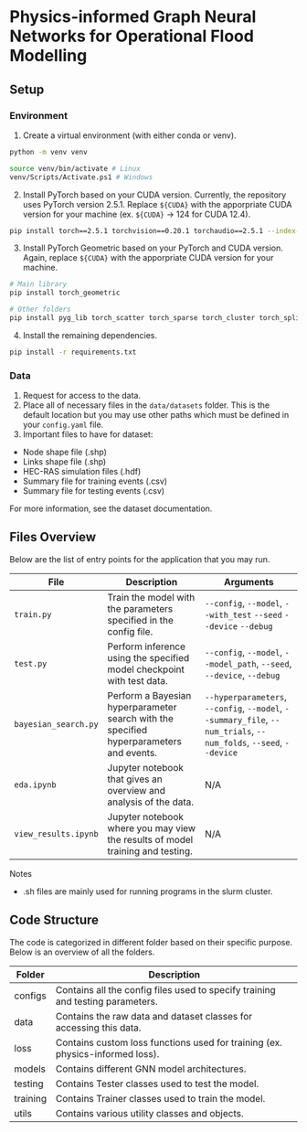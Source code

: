 # Physics-informed Graph Neural Networks for Operational Flood Modelling

## Setup

### Environment
1. Create a virtual environment (with either conda or venv).
```bash
python -m venv venv

source venv/bin/activate # Linux
venv/Scripts/Activate.ps1 # Windows
```
2. Install PyTorch based on your CUDA version. Currently, the repository uses PyTorch version 2.5.1. Replace `${CUDA}` with the apporpriate CUDA version for your machine (ex. `${CUDA}` -> 124 for CUDA 12.4).
```bash
pip install torch==2.5.1 torchvision==0.20.1 torchaudio==2.5.1 --index-url https://download.pytorch.org/whl/cu${CUDA}
```

3. Install PyTorch Geometric based on your PyTorch and CUDA version. Again, replace `${CUDA}` with the apporpriate CUDA version for your machine.

```bash
# Main library
pip install torch_geometric

# Other folders
pip install pyg_lib torch_scatter torch_sparse torch_cluster torch_spline_conv -f https://data.pyg.org/whl/torch-2.5.1+cu${CUDA}.html
```

4. Install the remaining dependencies.

```bash
pip install -r requirements.txt
```

### Data

1. Request for access to the data.
2. Place all of necessary files in the `data/datasets` folder. This is the default location but you may use other paths which must be defined in your `config.yaml` file.
3. Important files to have for dataset:
  - Node shape file (.shp)
  - Links shape file (.shp)
  - HEC-RAS simulation files (.hdf)
  - Summary file for training events (.csv)
  - Summary file for testing events (.csv)

For more information, see the dataset documentation.

## Files Overview

Below are the list of entry points for the application that you may run.

| File | Description | Arguments |
|---|---|---|
| `train.py` | Train the model with the parameters specified in the config file. | `--config`, `--model`, `--with_test` `--seed` `--device` `--debug` |
| `test.py` | Perform inference using the specified model checkpoint with test data. | `--config`, `--model`, `--model_path`, `--seed`, `--device`, `--debug` |
| `bayesian_search.py` | Perform a Bayesian hyperparameter search with the specified hyperparameters and events. | `--hyperparameters`, `--config`, `--model`, `--summary_file`, `--num_trials`, `--num_folds`, `--seed`, `--device` |
| `eda.ipynb` | Jupyter notebook that gives an overview and analysis of the data. | N/A |
| `view_results.ipynb` | Jupyter notebook where you may view the results of model training and testing. | N/A |

Notes
- .sh files are mainly used for running programs in the slurm cluster.

## Code Structure

The code is categorized in different folder based on their specific purpose. Below is an overview of all the folders.

| Folder | Description |
|---|---|
| configs | Contains all the config files used to specify training and testing parameters. |
| data | Contains the raw data and dataset classes for accessing this data. |
| loss | Contains custom loss functions used for training (ex. physics-informed loss). |
| models | Contains different GNN model architectures. |
| testing | Contains Tester classes used to test the model. |
| training | Contains Trainer classes used to train the model. |
| utils | Contains various utility classes and objects. |
